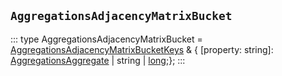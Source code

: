 ## `AggregationsAdjacencyMatrixBucket`
:::
type AggregationsAdjacencyMatrixBucket = [AggregationsAdjacencyMatrixBucketKeys](./AggregationsAdjacencyMatrixBucketKeys.md) & { [property: string]: [AggregationsAggregate](./AggregationsAggregate.md) | string | [long](./long.md);};
:::
